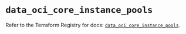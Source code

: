 # `data_oci_core_instance_pools`

Refer to the Terraform Registry for docs: [`data_oci_core_instance_pools`](https://registry.terraform.io/providers/oracle/oci/6.18.0/docs/data-sources/core_instance_pools).
